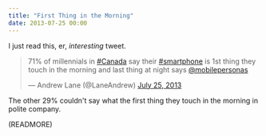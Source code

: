 ```yaml
---
title: "First Thing in the Morning"
date: 2013-07-25 00:00
---
```


I just read this, er, _interesting_ tweet.

> 71% of millennials in [#Canada](https://twitter.com/search?q=%23Canada&src=hash) say their [#smartphone](https://twitter.com/search?q=%23smartphone&src=hash) is 1st thing they touch in the morning and last thing at night says [@mobilepersonas](https://twitter.com/MobilePersonas)
> 
> — Andrew Lane (@LaneAndrew) [July 25, 2013](https://twitter.com/LaneAndrew/statuses/360400332649529344)<script async="" src="//platform.twitter.com/widgets.js" charset="utf-8"></script>

The other 29% couldn't say what the first thing they touch in the morning in polite company.

(READMORE)
